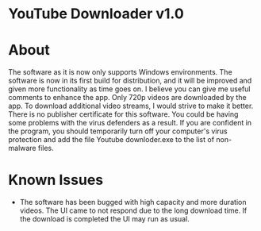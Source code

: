 # YouTube Downloader v1.0

# About

The software as it is now only supports Windows environments. The software is now in its first build for distribution, 
and it will be improved and given more functionality as time goes on. I believe you can give me useful comments to 
enhance the app. Only 720p videos are downloaded by the app. To download additional video streams, I would strive to 
make it better. There is no publisher certificate for this software. You could be having some problems with the virus 
defenders as a result. If you are confident in the program, you should temporarily turn off your computer's virus 
protection and add the file Youtube downloder.exe to the list of non-malware files.

# Known Issues

* The software has been bugged with high capacity and more duration videos. The UI came to not respond due to the long 
download time. If the download is completed the UI may run as usual.